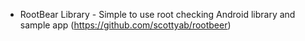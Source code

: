 - RootBear Library - Simple to use root checking Android library and sample app (https://github.com/scottyab/rootbeer)